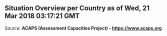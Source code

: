 ## Situation Overview per Country as of Wed, 21 Mar 2018 03:17:21 GMT

Source: **ACAPS (Assessment Capacities Project) - https://www.acaps.org**